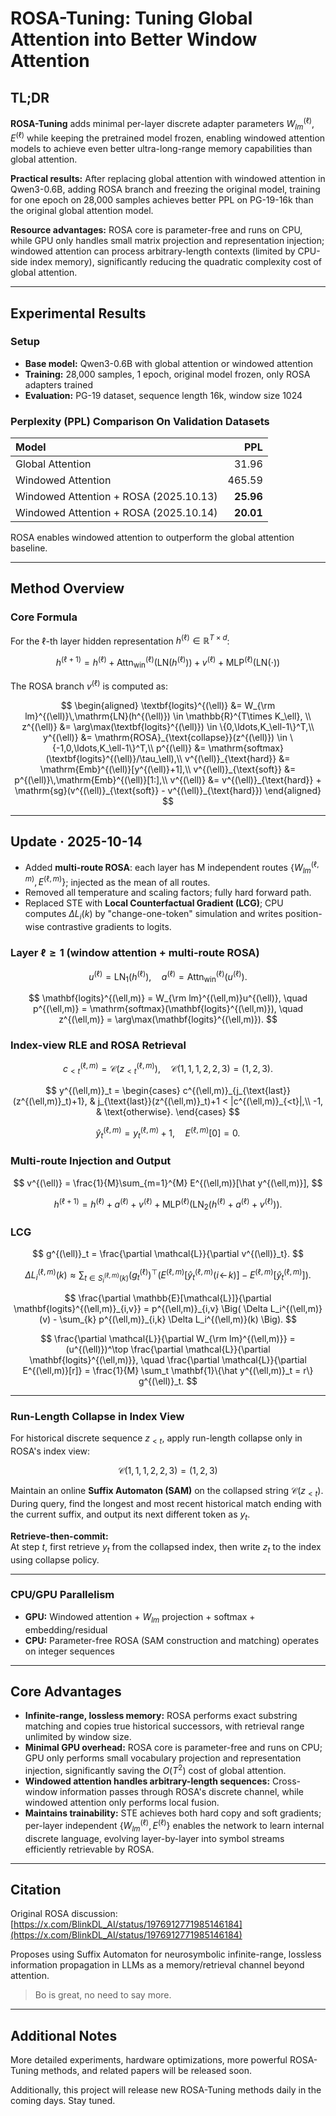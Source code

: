 # ROSA-Tuning: Tuning Global Attention into Better Window Attention

## TL;DR

**ROSA-Tuning** adds minimal per-layer discrete adapter parameters $W_{lm}^{(\ell)}, E^{(\ell)}$ while keeping the pretrained model frozen, enabling windowed attention models to achieve even better ultra-long-range memory capabilities than global attention.

**Practical results:** After replacing global attention with windowed attention in Qwen3-0.6B, adding ROSA branch and freezing the original model, training for one epoch on 28,000 samples achieves better PPL on PG-19-16k than the original global attention model.

**Resource advantages:** ROSA core is parameter-free and runs on CPU, while GPU only handles small matrix projection and representation injection; windowed attention can process arbitrary-length contexts (limited by CPU-side index memory), significantly reducing the quadratic complexity cost of global attention.

---

## Experimental Results

### Setup

- **Base model:** Qwen3-0.6B with global attention or windowed attention  
- **Training:** 28,000 samples, 1 epoch, original model frozen, only ROSA adapters trained  
- **Evaluation:** PG-19 dataset, sequence length 16k, window size 1024  

### Perplexity (PPL) Comparison On Validation Datasets

| Model | PPL |
|:------|----:|
| Global Attention | 31.96 |
| Windowed Attention | 465.59 |
| Windowed Attention + ROSA (2025.10.13) | **25.96** |
| Windowed Attention + ROSA (2025.10.14) | **20.01** |

ROSA enables windowed attention to outperform the global attention baseline.

---

## Method Overview

### Core Formula

For the $\ell$-th layer hidden representation $h^{(\ell)} \in \mathbb{R}^{T\times d}$:

$$
h^{(\ell+1)} = h^{(\ell)} + \mathrm{Attn}^{(\ell)}_{\text{win}}(\mathrm{LN}(h^{(\ell)})) + v^{(\ell)} + \mathrm{MLP}^{(\ell)}(\mathrm{LN}(\cdot))
$$

The ROSA branch $v^{(\ell)}$ is computed as:

$$
\begin{aligned}
\textbf{logits}^{(\ell)} &= W_{\rm lm}^{(\ell)}\,\mathrm{LN}(h^{(\ell)}) \in \mathbb{R}^{T\times K_\ell}, \\
z^{(\ell)} &= \arg\max(\textbf{logits}^{(\ell)}) \in \{0,\ldots,K_\ell-1\}^T,\\
y^{(\ell)} &= \mathrm{ROSA}_{\text{collapse}}(z^{(\ell)}) \in \{-1,0,\ldots,K_\ell-1\}^T,\\
p^{(\ell)} &= \mathrm{softmax}(\textbf{logits}^{(\ell)}/\tau_\ell),\\
v^{(\ell)}_{\text{hard}} &= \mathrm{Emb}^{(\ell)}[y^{(\ell)}+1],\\
v^{(\ell)}_{\text{soft}} &= p^{(\ell)}\,\mathrm{Emb}^{(\ell)}[1:],\\
v^{(\ell)} &= v^{(\ell)}_{\text{hard}} + \mathrm{sg}(v^{(\ell)}_{\text{soft}} - v^{(\ell)}_{\text{hard}})
\end{aligned}
$$

---

## Update · 2025-10-14

- Added **multi-route ROSA**: each layer has M independent routes $\{W_{lm}^{(\ell,m)}, E^{(\ell,m)}\}$; injected as the mean of all routes.  
- Removed all temperature and scaling factors; fully hard forward path.  
- Replaced STE with **Local Counterfactual Gradient (LCG)**; CPU computes $\Delta L_i(k)$ by "change-one-token" simulation and writes position-wise contrastive gradients to logits.  

### Layer $\ell \ge 1$ (window attention + multi-route ROSA)

$$
u^{(\ell)} = \mathrm{LN}_1(h^{(\ell)}), \quad a^{(\ell)} = \mathrm{Attn}^{(\ell)}_{\mathrm{win}}(u^{(\ell)}).
$$

$$
\mathbf{logits}^{(\ell,m)} = W_{\rm lm}^{(\ell,m)}u^{(\ell)}, \quad p^{(\ell,m)} = \mathrm{softmax}(\mathbf{logits}^{(\ell,m)}), \quad z^{(\ell,m)} = \arg\max(\mathbf{logits}^{(\ell,m)}).
$$

### Index-view RLE and ROSA Retrieval

$$
c^{(\ell,m)}_{<t} = \mathcal{C}(z^{(\ell,m)}_{<t}), \quad \mathcal{C}(1,1,1,2,2,3) = (1,2,3).
$$

$$
y^{(\ell,m)}_t = \begin{cases} c^{(\ell,m)}_{j_{\text{last}}(z^{(\ell,m)}_t)+1}, & j_{\text{last}}(z^{(\ell,m)}_t)+1 < |c^{(\ell,m)}_{<t}|,\\ -1, & \text{otherwise}. \end{cases}
$$

$$
\hat y^{(\ell,m)}_t = y^{(\ell,m)}_t + 1, \quad E^{(\ell,m)}[0] = 0.
$$

### Multi-route Injection and Output

$$
v^{(\ell)} = \frac{1}{M}\sum_{m=1}^{M} E^{(\ell,m)}[\hat y^{(\ell,m)}],
$$

$$
h^{(\ell+1)} = h^{(\ell)} + a^{(\ell)} + v^{(\ell)} + \mathrm{MLP}^{(\ell)}(\mathrm{LN}_2(h^{(\ell)} + a^{(\ell)} + v^{(\ell)})).
$$

### LCG 

$$
g^{(\ell)}_t = \frac{\partial \mathcal{L}}{\partial v^{(\ell)}_t}.
$$

$$
\Delta L_i^{(\ell,m)}(k) \approx \sum_{t \in S_i^{(\ell,m)}(k)} (g^{(\ell)}_t)^\top (E^{(\ell,m)}[\hat y^{(\ell,m)}_t(i \!\leftarrow\! k)] - E^{(\ell,m)}[\hat y^{(\ell,m)}_t]).
$$

$$
\frac{\partial \mathbb{E}[\mathcal{L}]}{\partial \mathbf{logits}^{(\ell,m)}_{i,v}} = p^{(\ell,m)}_{i,v} \Big( \Delta L_i^{(\ell,m)}(v) - \sum_{k} p^{(\ell,m)}_{i,k} \Delta L_i^{(\ell,m)}(k) \Big).
$$

$$
\frac{\partial \mathcal{L}}{\partial W_{\rm lm}^{(\ell,m)}} = (u^{(\ell)})^\top \frac{\partial \mathcal{L}}{\partial \mathbf{logits}^{(\ell,m)}}, \quad \frac{\partial \mathcal{L}}{\partial E^{(\ell,m)}[r]} = \frac{1}{M} \sum_t \mathbf{1}\{\hat y^{(\ell,m)}_t = r\} g^{(\ell)}_t.
$$

---

### Run-Length Collapse in Index View

For historical discrete sequence $z_{<t}$, apply run-length collapse only in ROSA's index view:

$$
\mathcal{C}(1,1,1,2,2,3) = (1,2,3)
$$

Maintain an online **Suffix Automaton (SAM)** on the collapsed string $\mathcal{C}(z_{<t})$.  
During query, find the longest and most recent historical match ending with the current suffix, and output its next different token as $y_t$.

**Retrieve-then-commit:**  
At step *t*, first retrieve $y_t$ from the collapsed index, then write $z_t$ to the index using collapse policy.

---

### CPU/GPU Parallelism

- **GPU:** Windowed attention + $W_{lm}$ projection + softmax + embedding/residual  
- **CPU:** Parameter-free ROSA (SAM construction and matching) operates on integer sequences  

---

## Core Advantages

- **Infinite-range, lossless memory:** ROSA performs exact substring matching and copies true historical successors, with retrieval range unlimited by window size.  
- **Minimal GPU overhead:** ROSA core is parameter-free and runs on CPU; GPU only performs small vocabulary projection and representation injection, significantly saving the $O(T^2)$ cost of global attention.  
- **Windowed attention handles arbitrary-length sequences:** Cross-window information passes through ROSA's discrete channel, while windowed attention only performs local fusion.  
- **Maintains trainability:** STE achieves both hard copy and soft gradients; per-layer independent $\{W_{lm}^{(\ell)}, E^{(\ell)}\}$ enables the network to learn internal discrete language, evolving layer-by-layer into symbol streams efficiently retrievable by ROSA.  

---

## Citation

Original ROSA discussion: [https://x.com/BlinkDL_AI/status/1976912771985146184](https://x.com/BlinkDL_AI/status/1976912771985146184)

Proposes using Suffix Automaton for neurosymbolic infinite-range, lossless information propagation in LLMs as a memory/retrieval channel beyond attention.

> Bo is great, no need to say more.

---

## Additional Notes

More detailed experiments, hardware optimizations, more powerful ROSA-Tuning methods, and related papers will be released soon.  

Additionally, this project will release new ROSA-Tuning methods daily in the coming days. Stay tuned.
